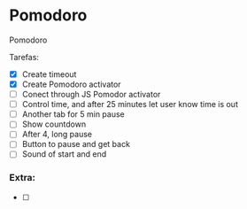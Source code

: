 # Pomodoro
Pomodoro


Tarefas:
- [x] Create timeout
- [x] Create Pomodoro activator
- [ ] Conect through JS Pomodor activator
- [ ] Control time, and after 25 minutes let user know time is out
- [ ] Another tab for 5 min pause
- [ ] Show countdown
- [ ] After 4, long pause
- [ ] Button to pause and get back
- [ ] Sound of start and end

### Extra:

- [ ]